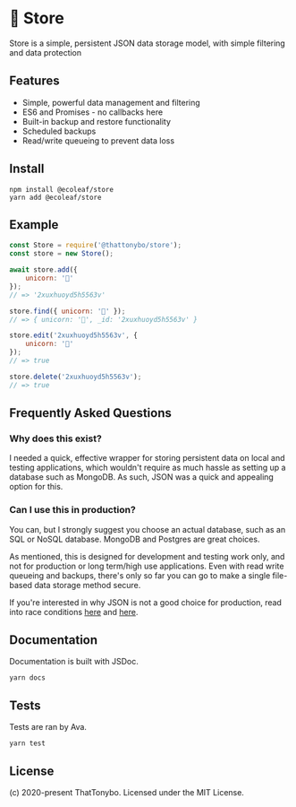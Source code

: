 # 🍃 Store
Store is a simple, persistent JSON data storage model, with simple filtering and data protection

## Features
- Simple, powerful data management and filtering
- ES6 and Promises - no callbacks here
- Built-in backup and restore functionality
- Scheduled backups
- Read/write queueing to prevent data loss

## Install
```
npm install @ecoleaf/store
yarn add @ecoleaf/store
```

## Example
```js
const Store = require('@thattonybo/store');
const store = new Store();

await store.add({
    unicorn: '🦄'
});
// => '2xuxhuoyd5h5563v'

store.find({ unicorn: '🦄' });
// => { unicorn: '🦄', _id: '2xuxhuoyd5h5563v' }

store.edit('2xuxhuoyd5h5563v', {
    unicorn: '🐷'
});
// => true

store.delete('2xuxhuoyd5h5563v');
// => true
```

## Frequently Asked Questions

### Why does this exist?
I needed a quick, effective wrapper for storing persistent data on local and testing applications, which wouldn't require as much hassle as setting up a database such as MongoDB. As such, JSON was a quick and appealing option for this.

### Can I use this in production?
You can, but I strongly suggest you choose an actual database, such as an SQL or NoSQL database. MongoDB and Postgres are great choices.

As mentioned, this is designed for development and testing work only, and not for production or long term/high use applications. Even with read write queueing and backups, there's only so far you can go to make a single file-based data storage method secure.

If you're interested in why JSON is not a good choice for production, read into race conditions [here](https://en.wikipedia.org/wiki/Race_condition) and [here](https://stackoverflow.com/questions/34510/what-is-a-race-condition).

## Documentation

Documentation is built with JSDoc.

```
yarn docs
```

## Tests

Tests are ran by Ava.

```
yarn test
```

## License
(c) 2020-present ThatTonybo. Licensed under the MIT License.
